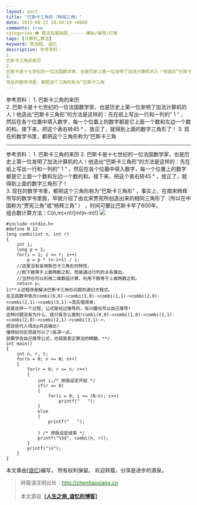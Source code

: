 ```yaml
---
layout: post
title: "巴斯卡三角形（杨辉三角）"
date: 2015-08-23 10:50:19 +0800
comments: true
categories:❺ 算法及基础题,----- 模拟/推导/打表
tags: [计算机,算法]
keyword: 陈浩翔, 谙忆
description: 参考资料： 
1. 
巴斯卡三角的来历  
2. 
巴斯卡是十七世纪的一位法国数学家，也是历史上第一位发明了加法计算机的人！他造出“巴斯卡三角形”的方法是这样的：先在纸上写出一行和一列的“ 1 “ ，然后在各个位置中填入数字，每一个位置上的数字都是它上面一个数和左边一个数的和。接下来，把这个表右转45 ° ，放正了，就得到上面的数字三角形了！ 
3. 
现在的数学书里，都把这个三角形称为“巴斯卡三角 
---
```



参考资料： 
1. 
巴斯卡三角的来历  
2. 
巴斯卡是十七世纪的一位法国数学家，也是历史上第一位发明了加法计算机的人！他造出“巴斯卡三角形”的方法是这样的：先在纸上写出一行和一列的“ 1 “ ，然后在各个位置中填入数字，每一个位置上的数字都是它上面一个数和左边一个数的和。接下来，把这个表右转45 ° ，放正了，就得到上面的数字三角形了！ 
3. 
现在的数学书里，都把这个三角形称为“巴斯卡三角
<!-- more -->
----------

参考资料：
1.
巴斯卡三角的来历 
2.
巴斯卡是十七世纪的一位法国数学家，也是历史上第一位发明了加法计算机的人！他造出“巴斯卡三角形”的方法是这样的：先在纸上写出一行和一列的“ 1 “ ，然后在各个位置中填入数字，每一个位置上的数字都是它上面一个数和左边一个数的和。接下来，把这个表右转45 ° ，放正了，就得到上面的数字三角形了！  
3.
现在的数学书里，都把这个三角形称为“巴斯卡三角形” ，事实上，在南宋杨辉所写的数学书里面，早就介绍了由北宋贾宪所创造出来的相同三角形了（所以在中国称为“贾宪三角”或“杨辉三角” ） ，时间可要比巴斯卡早了600年。  
组合数计算方法：C(n,m)=n!/[m!(n-m)!]
![](http://img.blog.csdn.net/20150823230450040)

```
#include <stdio.h>
#define N 12
long combi(int n, int r)
{
    int i;
    long p = 1;
    for(i = 1; i <= r; i++)
        p = p * (n-i+1) / i;
    //这里没有采用斯巴卡三角形的特性，
    //即下数等于上面两数之和，而是通过行列的关系推出。
    //当然也可以利用二维数组计算，利用下数等于上面两数之和。
    return p;
}/**上述程序是解决巴斯卡三角形问题的递归方程式。
在主函数中依次combi(0,0)->combi(1,0)->combi(1,1)->combi(2,0)->combi(2,1)->combi(3,1)->其实很简单，
就是这样一个过程，公式是经过推导的，有兴趣也可以自己推导!
这种问题没有为什么，就只有怎么做到!combi(0,0)->combi(1,0)->combi(1,1)->combi(2,0)->combi(2,1)->combi(3,1)->.
把这些代入得出p并且输出!
懂得如何实现就可以了!高深一点，
就要学会自己推导公式，也就是真正算法的精髓。**/
int main()
{
    int n, r, t;
    for(n = 0; n <= N; n++)
    {
        for(r = 0; r <= n; r++)
        {
            int i;/* 排版设定开始 */
            if(r == 0)
            {
                for(i = 0; i <= (N-n); i++)
                    printf("   ");
            }
            else
            {
                printf("   ");

            } /* 排版设定结束 */
            printf("%3d", combi(n, r));
        }
        printf("\n");
    }
}

```

本文章由<a href="http://chenhaoxiang.cn/">[谙忆]</a>编写， 所有权利保留。 
欢迎转载，分享是进步的源泉。
<blockquote cite='陈浩翔'>
<p background-color='#D3D3D3'>转载请注明出处：<a href='http://chenhaoxiang.cn'><font color="green">http://chenhaoxiang.cn</font></a><br><br>
本文源自<strong>【<a href='http://chenhaoxiang.cn' target='_blank'>人生之旅_谙忆的博客</a>】</strong></p>
</blockquote>
